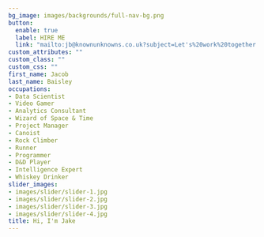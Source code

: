 ```yaml
---
bg_image: images/backgrounds/full-nav-bg.png
button:
  enable: true
  label: HIRE ME
  link: "mailto:jb@knownunknowns.co.uk?subject=Let's%20work%20together!&body=Hi%20Jacob"
custom_attributes: ""
custom_class: ""
custom_css: ""
first_name: Jacob
last_name: Baisley
occupations:
- Data Scientist
- Video Gamer
- Analytics Consultant
- Wizard of Space & Time
- Project Manager
- Canoist
- Rock Climber
- Runner
- Programmer
- D&D Player
- Intelligence Expert
- Whiskey Drinker
slider_images:
- images/slider/slider-1.jpg
- images/slider/slider-2.jpg
- images/slider/slider-3.jpg
- images/slider/slider-4.jpg
title: Hi, I'm Jake
---
```

